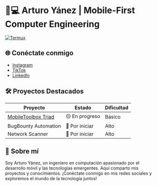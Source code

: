 # 👨💻 Arturo Yánez | Mobile-First Computer Engineering

[![Termux](https://img.shields.io/badge/100%25-Mobile_Developed-3DDC84?logo=android)](https://termux.com/)

## 🌐 Conéctate conmigo

- [Instagram](https://www.instagram.com/mobile_code_warrior)
- [TikTok](https://www.tiktok.com/@mobile.code.warrior)
- [LinkedIn](https://www.linkedin.com/in/arturoy%C3%A1nez)

## 🛠️ Proyectos Destacados
| Proyecto | Estado | Dificultad |
|----------|--------|------------|
| [MobileToolbox Triad](https://github.com/ArturoYanez/mobile-file-organizer) | 🟡 En progreso | Básico |
| BugBounty Automation | 🔴 Por iniciar | Alto |
| Network Scanner | 🔴 Por iniciar | Alto |

## 💬 Sobre mí

Soy Arturo Yánez, un ingeniero en computación apasionado por el desarrollo móvil y las tecnologías emergentes. Aquí comparto mis proyectos y conocimientos. ¡Conéctate conmigo en mis redes sociales y exploremos el mundo de la tecnología juntos!